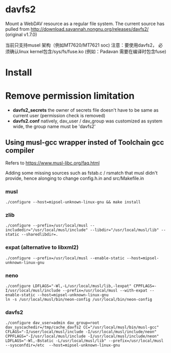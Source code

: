 # davfs2
Mount a WebDAV resource as a regular file system.
The current source has pulled from http://download.savannah.nongnu.org/releases/davfs2/ (original v1.7.0)

当前只支持musel 架构（例如MT7620/MT7621 soc)
注意：要使用davfs2， 必须确认linux kernel包含/sys/fs/fuse.ko (例如：Padavan 需要在编译时包含fuse)

# Install

# Remove permission limitation 
- **davfs2_secrets** the owner of secrets file doesn't have to be same as current user (permission check is removed)
- **davfs2.conf**  natively, dav_user / dav_group was customized as system wide, the group name must be 'davfs2' 

## Using musl-gcc wrapper insted of Toolchain gcc compiler
Refers to https://www.musl-libc.org/faq.html

Adding some missing sources such as fstab.c / rsmatch that musl didn't provide,
hence alonging to change config.h.in and src/Makefile.in

### musl
```
./configure --host=mipsel-unknown-linux-gnu && make install
```

### zlib
```
./configure --prefix=/usr/local/musl --includedir="/usr/local/musl/include" --libdir="/usr/local/musl/lib" --static --sharedlibdir=.
```

### expat (alternative to libxml2)
```
./configure --prefix=/usr/local/musl --enable-static --host=mipsel-unknown-linux-gnu
```

### neno
```
./configure LDFLAGS="-Wl,-L/usr/local/musl/lib,-lexpat" CPPFLAGS=-I/usr/local/musl/include --prefix=/usr/local/musl --with-expat --enable-static --host=mipsel-unknown-linux-gnu
ln -s /usr/local/musl/bin/neon-config /usr/local/bin/neon-config
```

### davfs2
```
./configure dav_user=admin dav_group=root dav_syscachedir=/tmp/cache_davfs2 CC="/usr/local/musl/bin/musl-gcc" CFLAGS="-I/user/local/musl/include -I/usr/local/musl/include/neon" CPPFLAGS="-I/usr/local/musl/include -I/usr/local/musl/include/neon" LDFLAGS="-Wl,-Bstatic -L/usr/local/musl/lib" --prefix=/usr/local/musl --sysconfdir=/etc  --host=mipsel-unknown-linux-gnu
```
